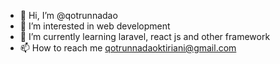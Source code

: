 - 👋 Hi, I’m @qotrunnadao
- 👀 I’m interested in web development
- 🌱 I’m currently learning laravel, react js and other framework
- 📫 How to reach me qotrunnadaoktiriani@gmail.com

<!---
qotrunnadao/qotrunnadao is a ✨ special ✨ repository because its `README.md` (this file) appears on your GitHub profile.
You can click the Preview link to take a look at your changes.
--->
